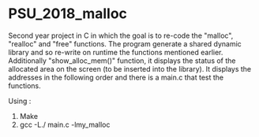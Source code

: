# PSU_2018_malloc
Second year project in C in which the goal is to re-code the "malloc", "realloc" and "free" functions. The program generate a shared dynamic library and so re-write on runtime the functions mentioned earlier.
Additionally "show_alloc_mem()" function, it displays the status of the allocated area on the screen (to be inserted into the library).
It displays the addresses in the following order and there is a main.c that test the functions.

Using : 

1) Make
3) gcc -L./ main.c -lmy_malloc
